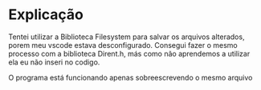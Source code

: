 # Explicação
Tentei utilizar a Biblioteca Filesystem para salvar os arquivos alterados, porem meu vscode estava desconfigurado. Consegui fazer o mesmo processo com a biblioteca Dirent.h, más como não aprendemos a utilizar ela eu não inseri no codigo.

O programa está funcionando apenas sobreescrevendo o mesmo arquivo
